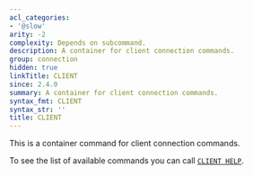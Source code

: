 ```yaml
---
acl_categories:
- '@slow'
arity: -2
complexity: Depends on subcommand.
description: A container for client connection commands.
group: connection
hidden: true
linkTitle: CLIENT
since: 2.4.0
summary: A container for client connection commands.
syntax_fmt: CLIENT
syntax_str: ''
title: CLIENT
---
```

This is a container command for client connection commands.

To see the list of available commands you can call [`CLIENT HELP`](/commands/client-help).